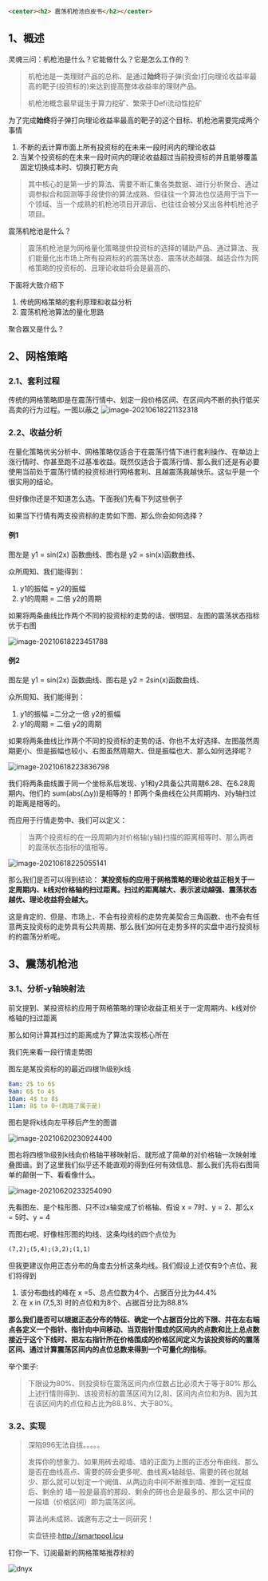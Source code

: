    ```html
<center><h2> 震荡机枪池白皮书</h2></center>
   ```


   ## 1、概述

灵魂三问：机枪池是什么？它能做什么？它是怎么工作的？

> 机枪池是一类理财产品的总称、是通过**始终**将子弹(资金)打向理论收益率最高的靶子(投资标的)来达到提高整体收益率的理财产品。
>
> 机枪池概念最早诞生于算力挖矿、繁荣于Defi流动性挖矿

为了完成**始终**将子弹打向理论收益率最高的靶子的这个目标、机枪池需要完成两个事情

1. 不断的去计算市面上所有投资标的在未来一段时间内的理论收益
2. 当某个投资标的在未来一段时间内的理论收益超过当前投资标的并且能够覆盖固定切换成本时、切换打靶方向

> 其中核心的是第一步的算法、需要不断汇集各类数据、进行分析聚合、通过调参拟合和回测等手段使你的算法成熟、但往往一个算法也仅适用于当下一个领域、当一个成熟的机枪池项目开源后、也往往会被分叉出各种机枪池子项目。

震荡机枪池是什么？

> 震荡机枪池是为网格量化策略提供投资标的选择的辅助产品、通过算法、我们能量化出市场上所有投资标的的震荡状态、震荡状态越强、越适合作为网格策略的投资标的、且理论收益将会是最高的、

下面将大致介绍下

1. 传统网格策略的套利原理和收益分析
2. 震荡机枪池算法的量化思路

聚合器又是什么？ 

   ## 2、网格策略

   ### 2.1、套利过程

传统的网格策略即是在震荡行情中、划定一段价格区间、在区间内不断的执行低买高卖的行为过程。一图以蔽之   ![image-20210618221132318](https://img-blog.csdnimg.cn/img_convert/6a1c7856c2c413208eefa60b22f5f7a9.png)

   ### 2.2、收益分析

在量化策略优劣分析中、网格策略仅适合于在震荡行情下进行套利操作、在单边上涨行情时、你甚至跑不过基准收益。既然仅适合于震荡行情、那么我们还是有必要使用当前处于震荡行情的投资标进行网格套利、且越震荡我越快乐。这似乎是一个很实用的结论。

但好像你还是不知道怎么选。下面我们先看下列这些例子

如果当下行情有两支投资标的走势如下图、那么你会如何选择？

   #### 例1

图左是 y1 = sin(2x) 函数曲线、图右是 y2 = sin(x)函数曲线、

众所周知、我们能得到：

1. y1的振幅 = y2的振幅
2. y1的周期 = 二倍 y2的周期

如果将两条曲线比作两个不同的投资标的走势的话、很明显、左图的震荡状态指标优于右图

   ![image-20210618223451788](https://img-blog.csdnimg.cn/img_convert/2ff9b0f3d7d0105ccd27605485f3a362.png)

   #### 例2

图左是 y1 = sin(2x) 函数曲线、图右是 y2 = 2sin(x)函数曲线、

众所周知、我们能得到：

1. y1的振幅 =二分之一倍 y2的振幅
2. y1的周期 = 二倍 y2的周期

如果将两条曲线比作两个不同的投资标的走势的话、你也不太好选择、左图虽然周期更小、但是振幅也较小、右图虽然周期大、但是振幅也大、那么如何选择呢？

   ![image-20210618223836798](https://img-blog.csdnimg.cn/img_convert/3b63081f0f5ed508bb7389a7551bcc2e.png)

我们将两条曲线置于同一个坐标系后发现、y1和y2具备公共周期6.28、在6.28周期内、他们的 sum(abs(△y))是相等的！即两个条曲线在公共周期内、对y轴扫过的距离是相等的。

而应用于行情走势中、我们可以定义：

> 当两个投资标的在一段周期内对价格轴(y轴)扫描的距离相等时、那么两者的震荡状态指标的值相等。

   ![image-20210618225055141](https://img-blog.csdnimg.cn/img_convert/f5f59724ed67ec43932eed63cab11877.png)

那么我们是否可以得到结论： **某投资标的应用于网格策略的理论收益正相关于一定周期内、k线对价格轴的扫过距离。扫过的距离越大、表示波动越强、震荡状态越优、理论收益将会越大。**

这是肯定的、但是、市场上、不会有投资标的走势完美契合三角函数、也不会有任意两支投资标的走势具有公共周期、那么我们如何在走势多样的实盘中进行投资标的的震荡分析呢。

   ## 3、震荡机枪池

   ### 3.1、分析-y轴映射法

前文提到、某投资标的应用于网格策略的理论收益正相关于一定周期内、k线对价格轴的扫过距离

那么如何计算其扫过的距离成为了算法实现核心所在

我们先来看一段行情走势图

图左是某投资标的的最近四根1h级别k线

```yaml
8am: 2$ to 6$
9am: 6$ to 4$
10am: 4$ to 8$
11am: 8$ to 0~(跑路了属于是)
```

图右是将k线向左平移后产生的图谱

![image-20210620230924400](https://img-blog.csdnimg.cn/img_convert/580ccedc10b639d293e49eec87757809.png)

图右将四根1h级别k线向价格轴平移映射后、就形成了简单的对价格轴一次映射堆叠图谱。到了这里我们似乎还不能直观的得到任何有效信息、那么我们先将右图简单的颠倒一下、看看像什么。

![image-20210620233254090](https://img-blog.csdnimg.cn/img_convert/69183093dcd5522d2d88a6acad5da27a.png)

先看图左、是个柱形图、只不过x轴变成了价格轴、假设 x = 7时、y = 2、那么x = 5时、y = 4

而图右呢、好像柱形图的均线、这条均线的四个点位为

```html
(7,2);(5,4);(3,2);(1,1)
```

但我更建议你用正态分布的角度去分析这条均线。我们假设上述仅有9个点位、我们将得到

1. 该分布曲线的峰在 x =5、总点位数为4个、占据百分比为44.4%
2. 在 x in (7,5,3) 时的点位和为8个、占据百分比为88.8%

**那么我们是否可以根据正态分布的特征、确定一个占据百分比的下限、并在左右端点各定义一个指针、指针向中间移动、当双指针围成的区间内的点数和比上总点数接近于这个下线时、把左右指针所在价格围成的价格区间定义为该投资标的的震荡区间、通过计算震荡区间内的点位总数来得到一个可量化的指标**。

举个栗子:

> 下限设为80%、则投资标在震荡区间内点位数占比必须大于等于80%
> 那么上述行情则得到、该投资标的震荡区间为[2,8]、区间内点位和为8、因为其在该区间内的点位和占比为88.8%、大于80%。

   ### 3.2、实现

> 深陷996无法自拔。。。。。
>
> 发挥你的想象力、如果用砖去砌墙、墙的正面为上图的正态分布曲线、那么是否在曲线高点、需要的砖会更多呢、曲线离x轴越低、需要的砖也就越少、那么就可以划定一个阙值、从两边向中间不断推到墙、推到一定程度后、剩余的  墙一般是最高的那段、剩余的砖也会是最多的、那么这中间的一段墙（价格区间）即为震荡区间。
>
> 算法尚未成熟、诚邀有志之士一同研究！
>
> 实盘链接:http://smartpool.icu

钉你一下、订阅最新的网格策略推荐标的   

![dnyx](https://img-blog.csdnimg.cn/img_convert/62d43625d00827f87d4f100fa226ab85.png)